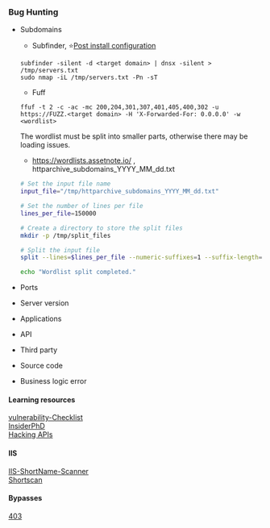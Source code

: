 ### Bug Hunting

- Subdomains
    - Subfinder, :star:[Post install configuration](https://docs.projectdiscovery.io/tools/subfinder/install#post-install-configuration)
    ```shell
    subfinder -silent -d <target domain> | dnsx -silent > /tmp/servers.txt
    sudo nmap -iL /tmp/servers.txt -Pn -sT 
    ```
    - Fuff

     ```shell
     ffuf -t 2 -c -ac -mc 200,204,301,307,401,405,400,302 -u https://FUZZ.<target domain> -H 'X-Forwarded-For: 0.0.0.0' -w <wordlist>
     ```

     The wordlist must be split into smaller parts, otherwise there may be loading issues.

     - https://wordlists.assetnote.io/ , httparchive_subdomains_YYYY_MM_dd.txt


     ```bash
     # Set the input file name
     input_file="/tmp/httparchive_subdomains_YYYY_MM_dd.txt"

     # Set the number of lines per file
     lines_per_file=150000

     # Create a directory to store the split files
     mkdir -p /tmp/split_files

     # Split the input file
     split --lines=$lines_per_file --numeric-suffixes=1 --suffix-length=4 --additional-suffix=".txt" "$input_file" /tmp/split_files/split_

     echo "Wordlist split completed."
     ```


- Ports
- Server version
- Applications
- API
- Third party
- Source code
- Business logic error

#### Learning resources 

[vulnerability-Checklist](https://github.com/Az0x7/vulnerability-Checklist/tree/main) <br>
[InsiderPhD](https://www.youtube.com/@InsiderPhD/videos) <br>
[Hacking APIs](https://www.amazon.com/Hacking-APIs-Application-Programming-Interfaces/dp/1718502443)

#### IIS

[IIS-ShortName-Scanner](https://github.com/irsdl/iis-shortname-scanner) <br>
[Shortscan](https://github.com/bitquark/shortscan)

#### Bypasses

[403](https://github.com/iamj0ker/bypass-403)